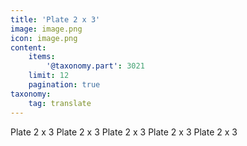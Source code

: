 ```yaml
---
title: 'Plate 2 x 3'
image: image.png
icon: image.png
content:
    items:
        '@taxonomy.part': 3021
    limit: 12
    pagination: true
taxonomy:
    tag: translate
---
```


Plate 2 x 3
Plate 2 x 3
Plate 2 x 3
Plate 2 x 3
Plate 2 x 3
